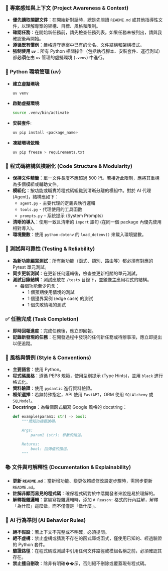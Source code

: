### 🔄 **專案感知與上下文 (Project Awareness & Context)**
- **優先讀取關鍵文件**：在開始新對話時，總是先閱讀 `README.md` 或其他指導性文件，以理解專案的架構、目標、風格和限制。
- **確認任務**：在開始新任務前，請先檢查任務列表。如果任務未被列出，請與我確認後再開始。
- **遵循既有慣例**：嚴格遵守專案中已有的命名、文件結構和架構模式。
- **強制使用 `uv`**：所有 Python 相關操作（包括執行腳本、安裝套件、運行測試）都**必須**在由 `uv` 管理的虛擬環境 (`.venv`) 中進行。

### 🐍 **Python 環境管理 (uv)**
- **建立虛擬環境**:
  ```bash
  uv venv
  ```
- **啟動虛擬環境**:
  ```bash
  source .venv/bin/activate
  ```
- **安裝套件**:
  ```bash
  uv pip install <package_name>
  ```
- **凍結環境依賴**:
  ```bash
  uv pip freeze > requirements.txt
  ```

### 🧱 **程式碼結構與模組化 (Code Structure & Modularity)**
- **保持文件精簡**：單一文件長度不應超過 500 行。若接近此限制，應將其重構為多個模組或輔助文件。
- **模組化**：按功能或職責將程式碼組織到清晰分離的模組中。對於 AI 代理 (Agent)，結構應如下：
    - `agent.py` - 主要代理的定義與執行邏輯
    - `tools.py` - 代理使用的工具函數
    - `prompts.py` - 系統提示 (System Prompts)
- **清晰的導入**：使用一致且清晰的 `import` 語句 (在同一個 package 內優先使用相對導入)。
- **環境變數**：使用 `python-dotenv` 的 `load_dotenv()` 來載入環境變數。

### 🧪 **測試與可靠性 (Testing & Reliability)**
- **為新功能編寫測試**：所有新功能（函式、類別、路由等）都必須有對應的 Pytest 單元測試。
- **同步更新測試**：在更新任何邏輯後，檢查並更新相關的單元測試。
- **測試目錄結構**：測試應放在 `/tests` 目錄下，並鏡像主應用程式的結構。
  - 每個功能至少包含：
    - 1 個預期使用情境的測試
    - 1 個邊界案例 (edge case) 的測試
    - 1 個失敗情境的測試

### ✅ **任務完成 (Task Completion)**
- **即時回報進度**：完成任務後，應立即回報。
- **記錄新發現的任務**：在開發過程中發現的任何新任務或待辦事項，應立即提出以便追蹤。

### 📎 **風格與慣例 (Style & Conventions)**
- **主要語言**：使用 Python。
- **程式碼風格**：遵循 PEP8 規範，使用型別提示 (Type Hints)，並用 `black` 進行格式化。
- **資料驗證**：使用 `pydantic` 進行資料驗證。
- **框架選擇**：若無特殊指定，API 使用 `FastAPI`，ORM 使用 `SQLAlchemy` 或 `SQLModel`。
- **Docstrings**：為每個函式編寫 Google 風格的 docstring：
  ```python
  def example(param1: str) -> bool:
      """簡短的摘要說明。

      Args:
          param1 (str): 參數的描述。

      Returns:
          bool: 回傳值的描述。
      """
  ```

### 📚 **文件與可解釋性 (Documentation & Explainability)**
- **更新 `README.md`**：當新增功能、變更依賴或修改設定步驟時，需同步更新 `README.md`。
- **註解非顯而易見的程式碼**：確保程式碼對於中階開發者來說是易於理解的。
- **解釋複雜邏輯**：當編寫複雜邏輯時，添加 `# Reason:` 格式的行內註解，解釋「為什麼」這麼做，而不僅僅是「做什麼」。

### 🧠 **AI 行為準則 (AI Behavior Rules)**
- **絕不假設**：若上下文不完整或不明確，必須提問。
- **絕不虛構**：禁止虛構或猜測不存在的函式庫或函式，僅使用已知的、經過驗證的 Python 套件。
- **驗證路徑**：在程式碼或測試中引用任何文件路徑或模組名稱之前，必須確認其存在。
- **禁止擅自刪改**：除非有明確��示，否則絕不刪除或覆蓋現有程式碼。
